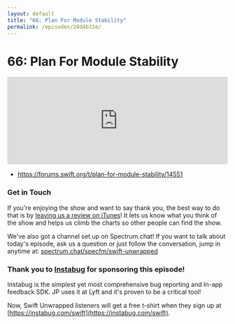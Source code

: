 ```yaml
---
layout: default
title: "66: Plan For Module Stability"
permalink: /episodes/20d4b31e/
---
```


# 66: Plan For Module Stability

<iframe frameBorder="0" height="200px" scrolling="no" seamless src="https://player.simplecast.com/8ba0546f-7f40-4469-a211-1027b5ac86e2" width="100%"></iframe>

- https://forums.swift.org/t/plan-for-module-stability/14551

### Get in Touch

If you're enjoying the show and want to say thank you, the best way to do that is by [leaving us a review on iTunes](https://itunes.apple.com/us/podcast/swift-unwrapped/id1209817203?mt=2)! It lets us know what you think of the show and helps us climb the charts so other people can find the show.

We've also got a channel set up on Spectrum.chat! If you want to talk about today's episode, ask us a question or just follow the conversation, jump in anytime at: [spectrum.chat/specfm/swift-unwrapped](https://spectrum.chat/specfm/swift-unwrapped)

### Thank you to [Instabug](https://instabug.com/swift) for sponsoring this episode!

Instabug is the simplest yet most comprehensive bug reporting and In-app feedback SDK. JP uses it at Lyft and it's proven to be a critical tool!

Now, Swift Unwrapped listeners will get a free t-shirt when they sign up at [https://instabug.com/swift](https://instabug.com/swift).
